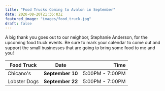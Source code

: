 ```yaml
---
title: "Food Trucks Coming to Avalon in September"
date: 2020-08-20T21:36:03Z
featured_image: "images/food_truck.jpg"
draft: false
---
```


A big thank you goes out to our neighbor, Stephanie Anderson, for the upcoming food truck events. Be sure to mark your calendar to come out and support the small businesses that are going to bring some food to me and you!

| Food Truck    | Date            | Time            |
| ------------- |:---------------:| ---------------:|
| Chicano's     |   __September 10__  | 5:00PM - 7:00PM |
| Lobster Dogs  |   __September 22__  | 5:00PM - 7:00PM |
